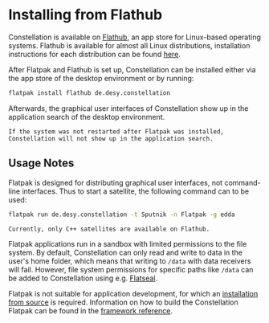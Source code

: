 # Installing from Flathub

Constellation is available on [Flathub](https://flathub.org/apps/de.desy.constellation), an app store for Linux-based
operating systems. Flathub is available for almost all Linux distributions, installation instructions for each distribution
can be found [here](https://flathub.org/setup).

After Flatpak and Flathub is set up, Constellation can be installed either via the app store of the desktop environment or
by running:

```sh
flatpak install flathub de.desy.constellation
```

Afterwards, the graphical user interfaces of Constellation show up in the application search of the
desktop environment.

```{important}
If the system was not restarted after Flatpak was installed, Constellation will not show up in the application search.
```

## Usage Notes

Flatpak is designed for distributing graphical user interfaces, not command-line interfaces. Thus to start a satellite, the
following command can to be used:

```sh
flatpak run de.desy.constellation -t Sputnik -n Flatpak -g edda
```

```{note}
Currently, only C++ satellites are available on Flathub.
```

Flatpak applications run in a sandbox with limited permissions to the file system. By default, Constellation can
only read and write to data in the user's home folder, which means that writing to `/data` with data receivers will fail.
However, file system permissions for specific paths like `/data` can be added to Constellation using e.g.
[Flatseal](https://flathub.org/apps/com.github.tchx84.Flatseal).

Flatpak is not suitable for application development, for which an [installation from source](./install_from_source.md) is
required. Information on how to build the Constellation Flatpak can be found in the
[framework reference](../../framework_reference/flatpak.md).
